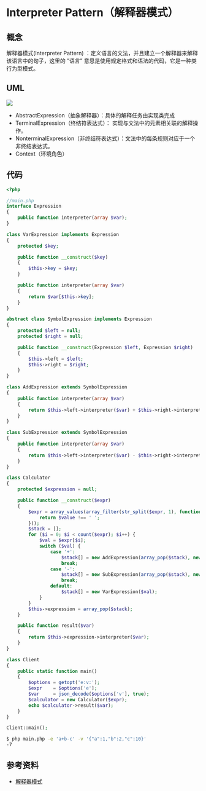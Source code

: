 # Interpreter Pattern（解释器模式）

## 概念

解释器模式(Interpreter Pattern) ：定义语言的文法，并且建立一个解释器来解释该语言中的句子，这里的 ”语言” 意思是使用规定格式和语法的代码，它是一种类行为型模式。

## UML

<img src='https://yuml.me/diagram/nofunky/class/[Client%7C%7C],[Context%7C%7C],[AbstractExpression%7C%7C+interpret],[AbstractExpression]%5E-[TerminalExpression%7C%7C+interpret],[AbstractExpression]%5E-[NonterminalExpression%7C%7C+interpret],[TerminalExpression]%3C%3E-%3E[AbstractExpression],[Client]-%3E[AbstractExpression],[Client]-%3E[Context]'>

- AbstractExpression（抽象解释器）：具体的解释任务由实现类完成
- TerminalExpression（终结符表达式）： 实现与文法中的元素相关联的解释操作。
- NonterminalExpression（非终结符表达式）：文法中的每条规则对应于一个非终结表达式。
- Context（环境角色）

## 代码

```php
<?php

//main.php
interface Expression
{
    public function interpreter(array $var);
}

class VarExpression implements Expression
{
    protected $key;

    public function __construct($key)
    {
        $this->key = $key;
    }

    public function interpreter(array $var)
    {
        return $var[$this->key];
    }
}

abstract class SymbolExpression implements Expression
{
    protected $left = null;
    protected $right = null;

    public function __construct(Expression $left, Expression $right)
    {
        $this->left = $left;
        $this->right = $right;
    }
}

class AddExpression extends SymbolExpression
{
    public function interpreter(array $var)
    {
        return $this->left->interpreter($var) + $this->right->interpreter($var);
    }
}

class SubExpression extends SymbolExpression
{
    public function interpreter(array $var)
    {
        return $this->left->interpreter($var) - $this->right->interpreter($var);
    }
}

class Calculator
{
    protected $expression = null;

    public function __construct($expr)
    {
        $expr = array_values(array_filter(str_split($expr, 1), function ($value) {
            return $value !== ' ';
        }));
        $stack = [];
        for ($i = 0; $i < count($expr); $i++) {
            $val = $expr[$i];
            switch ($val) {
                case '+':
                    $stack[] = new AddExpression(array_pop($stack), new VarExpression($expr[++$i]));
                    break;
                case '-':
                    $stack[] = new SubExpression(array_pop($stack), new VarExpression($expr[++$i]));
                    break;
                default:
                    $stack[] = new VarExpression($val);
            }
        }
        $this->expression = array_pop($stack);
    }

    public function result($var)
    {
        return $this->expression->interpreter($var);
    }
}

class Client
{
    public static function main()
    {
        $options = getopt('e:v:');
        $expr    = $options['e'];
        $var     = json_decode($options['v'], true);
        $calculator = new Calculator($expr);
        echo $calculator->result($var);
    }
}

Client::main();
```

```bash
$ php main.php -e 'a+b-c' -v '{"a":1,"b":2,"c":10}'
-7
```

## 参考资料

- [解释器模式](http://www.cnblogs.com/cbf4life/archive/2009/12/17/1626125.html)
